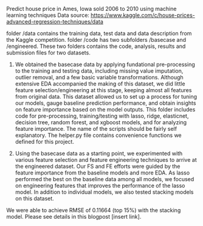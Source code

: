 Predict house price in Ames, Iowa sold 2006 to 2010 using machine learning techniques
Data source: https://www.kaggle.com/c/house-prices-advanced-regression-techniques/data

folder /data contains the training data, test data and data description from the Kaggle competition. 
folder /code has two subfolders /basecase and /engineered. These two folders contains the code, analysis, results and submission files for two datasets. 
1) We obtained the basecase data by applying fundational pre-processing to the training and testing data, including missing value imputation, outlier removal, and a few basic variable transformations. Although extensive EDA accompanied the making of this dataset, we did little feature selection/engineering at this stage, keeping almost all features from original data. This dataset allowed us to set up a process for tuning our models, gauge baseline prediction performance, and obtain insights on feature importance based on the model outputs. This folder includes code for pre-processing, training/testing with lasso, ridge, elasticnet, decision tree, random forest, and xgboost models, and for analyzing feature importance. The name of the scripts should be fairly self explanatory. The helper.py file contains convenience functions we defined for this project.

2) Using the basecase data as a starting point, we experimented with various feature selection and feature engineering techniques to arrive at the engineered dataset. Our FS and FE efforts were guided by the feature importance from the baseline models and more EDA. As lasso performed the best on the baseline data among all models, we focused on engineering features that improves the performance of the lasso model. In addition to individual models, we also tested stacking models on this dataset. 

We were able to achieve RMSE of 0.11664 (top 15%) with the stacking model. Please see details in this blogpost [insert link]. 


